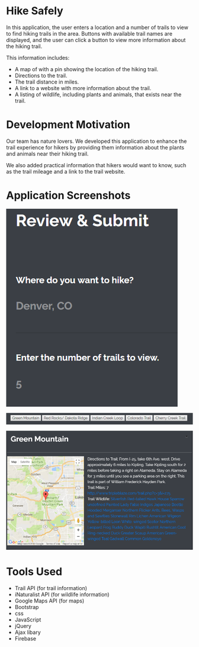 # Hike Safely

In this application, the user enters a location and a number of trails to view to find hiking trails in the area. Buttons with available trail names are displayed, and the user can click a button to view more information about the hiking trail. 

This information includes:
- A map of with a pin showing the location of the hiking trail.
- Directions to the trail.
- The trail distance in miles.
- A link to a website with more information about the trail.
- A listing of wildlife, including plants and animals, that exists near the trail.

# Development Motivation

Our team has nature lovers. We developed this application to enhance the trail experience for hikers by providing them information about the plants and animals near their hiking trail.

We also added practical information that hikers would want to know, such as the trail mileage and a link to the trail website.

# Application Screenshots

![review submit image](images/reviewSubmit.png)

![buttons image](images/buttons.png)

![modal image](images/modal.png)

# Tools Used
- Trail API (for trail information)
- iNaturalist API (for wildlife information)
- Google Maps API (for maps)
- Bootstrap 
- css
- JavaScript
- jQuery
- Ajax libary
- Firebase
